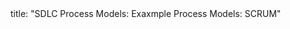 <frontmatter>
title: "SDLC Process Models: Exaxmple Process Models: SCRUM"
</frontmatter>

<include src="unit-inPage-asFlat.md" boilerplate />